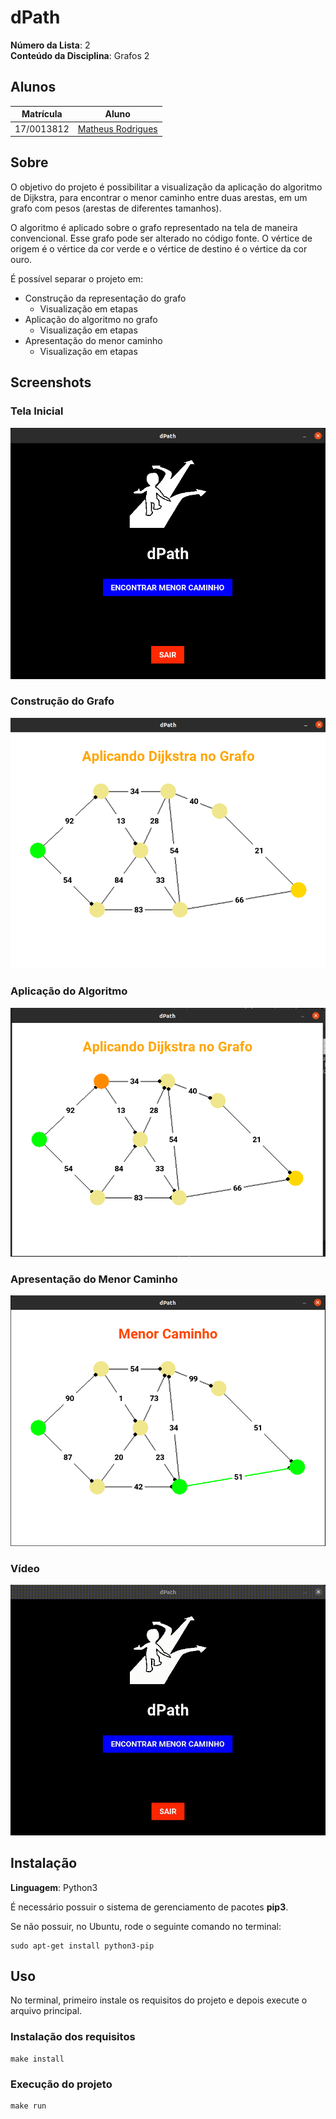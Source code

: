 # dPath

**Número da Lista**: 2<br>
**Conteúdo da Disciplina**: Grafos 2<br>

## Alunos
|Matrícula | Aluno |
| -- | -- |
| 17/0013812  |  [Matheus Rodrigues](https://github.com/rjoao)  |

## Sobre 
 
O objetivo do projeto é possibilitar a visualização da aplicação do algoritmo de Dijkstra, para encontrar o menor caminho entre duas arestas, em um grafo com pesos (arestas de diferentes tamanhos).

O algoritmo é aplicado sobre o grafo representado na tela de maneira convencional. Esse grafo pode ser alterado no código fonte. 
O vértice de origem é o vértice da cor verde e o vértice de destino é o vértice da cor ouro.

É possível separar o projeto em:
- Construção da representação do grafo
    - Visualização em etapas    
- Aplicação do algoritmo no grafo
    - Visualização em etapas
- Apresentação do menor caminho
    - Visualização em etapas

## Screenshots

### Tela Inicial
![Tela Inicial](./assets/media/screenshotHomePage.png)

### Construção do Grafo
![Construção do Grafo](./assets/media/screenshotGraphBuild.png)

### Aplicação do Algoritmo
![Aplicação Dijkstra](./assets/media/screenshotDijkstra.png)

### Apresentação do Menor Caminho
![Menor Caminho](./assets/media/screenshotPath.png)

### Vídeo
![Vídeo de Utilização](./assets/media/video.gif)

## Instalação 

**Linguagem**: Python3<br>

É necessário possuir o sistema de gerenciamento de pacotes **pip3**.

Se não possuir, no Ubuntu, rode o seguinte comando no terminal:

```
sudo apt-get install python3-pip
```

## Uso 

No terminal, primeiro instale os requisitos do projeto e depois execute o arquivo principal.

### Instalação dos requisitos

```
make install
```

### Execução do projeto

```
make run
```
 





